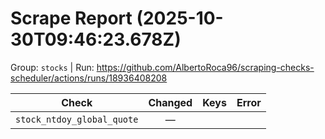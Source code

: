 # Scrape Report (2025-10-30T09:46:23.678Z)

Group: `stocks`  |  Run: https://github.com/AlbertoRoca96/scraping-checks-scheduler/actions/runs/18936408208

| Check | Changed | Keys | Error |
|---|:---:|:--|:--|
| `stock_ntdoy_global_quote` | — |  |  |
